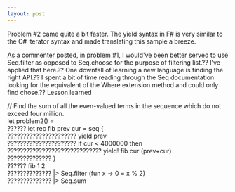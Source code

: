 ```yaml
---
layout: post
---
```

Problem #2 came quite a bit faster. The yield syntax in F# is very similar to
the C# iterator syntax and made translating this sample a breeze.

As a commenter posted, in problem #1, I would've been better served to use
Seq.filter as opposed to Seq.choose for the purpose of filtering list.?? I've
applied that here.?? One downfall of learning a new language is finding the
right API.?? I spent a bit of time reading through the Seq documentation
looking for the equivalent of the Where extension method and could only find
chose.?? Lesson learned

// Find the sum of all the even-valued terms in the sequence which do not
exceed four million.  
let problem2() =  
?????? let rec fib prev cur = seq {  
?????????????????????? yield prev  
?????????????????????? if cur < 4000000 then  
?????????????????????????????? yield! fib cur (prev+cur)  
?????????????? }  
?????? fib 1 2  
?????????????? |> Seq.filter (fun x -> 0 = x % 2)  
?????????????? |> Seq.sum

